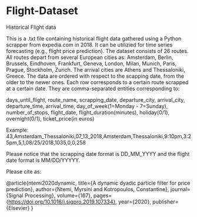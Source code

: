 # Flight-Dataset
Historical Flight data

This is a .txt file containing historical flight data gathered using a Python scrapper from expedia.com in 2018. It can be utilizied for time series forecasting (e.g., flight price prediction). The dataset consists of 26 routes. All routes depart from several European cities as: Amsterdam, Berlin, Brussels, Eindhoven, Frankfurt, Geneva, London, Milan, Munich, Paris, Prague, Stockholm, Zurich. The arrival cities are Athens and Thessaloniki, Greece. The data are ordered with respect to the scapping date, from the older to the newer ones. Each row corresponds to a certain route scrapped at a certain date. They are comma-separated entities corresponding to:

days_until_flight, route_name, scrapping_date, departure_city, arrival_city, departure_time, arrival_time, day_of_week(1=Monday - 7=Sunday), number_of_stops, flight_date, flight_duration(minutes), holiday(0/1), overnight(0/1), ticket_price(in euros)

Example: 
43,Amsterdam_Thessaloniki,07_13_2018,Amsterdam,Thessaloniki,9:10pm,3:25pm,5,1,08/25/2018,1035,0,0,258

Please notice that the scrapping date format is DD_MM_YYYY and the flight date format is MM/DD/YYYYY.

Please cite as:

@article{ntemi2020dynamic,
  title={A dynamic dyadic particle filter for price prediction},
  author={Ntemi, Myrsini and Kotropoulos, Constantine},
  journal={Signal Processing},
  volume={167},
  pages={https://doi.org/10.1016/j.sigpro.2019.107334},
  year={2020},
  publisher={Elsevier}
}




 
